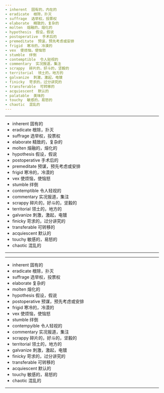 ```yaml
---
- inherent  固有的，内在的
- eradicate  根除，扑灭
- suffrage  选举权，投票权
- elaborate  精致的，复杂的
- molten  熔融的，熔化的
- hypothesis  假设，假说
- postoperative  手术后的
- premeditate  预谋，预先考虑或安排
- frigid  寒冷的，冷漠的
- vex  使烦恼，使恼怒
- stumble  绊倒
- contemptible  令人轻视的
- commentary  实况报道，集注
- scrappy  碎片的，好斗的，坚毅的
- territorial  领土的，地方的
- galvanize  刺激，激起，电镀
- finicky  苛求的，过分讲究的
- transferable  可转移的
- acquiescent  默认的
- palatable  美味的
- touchy  敏感的，易怒的
- chaotic  混乱的
---
```


---
- inherent  固有的
- eradicate  根除，扑灭
- suffrage  选举权，投票权
- elaborate  精致的，复杂的
- molten  熔融的，熔化的
- hypothesis  假设，假说
- postoperative  手术后的
- premeditate  预谋，预先考虑或安排
- frigid  寒冷的，冷漠的
- vex  使烦恼，使恼怒
- stumble  绊倒
- contemptible  令人轻视的
- commentary  实况报道，集注
- scrappy  碎片的，好斗的，坚毅的
- territorial  领土的，地方的
- galvanize  刺激，激起，电镀
- finicky  苛求的，过分讲究的
- transferable  可转移的
- acquiescent  默认的
- touchy  敏感的，易怒的
- chaotic  混乱的
---

---
- inherent  固有的
- eradicate 根除，扑灭
- suffrage  选举权，投票权
- elaborate  复杂的
- molten  熔化的
- hypothesis  假设，假说
- postoperative  预谋，预先考虑或安排
- frigid  寒冷的，冷漠的
- vex 使烦恼，使恼怒
- stumble  绊倒
- contempyible   令人轻视的
- commentary  实况报道，集注
- scrappy  碎片的，好斗的，坚毅的
- territorial  领土的，地方的
- galvanize  刺激，激起，电镀
- finicky  苛求的，过分讲究的
- transferable  可转移的
- acquiescent  默认的
- touchy  敏感的，易怒的
- chaotic  混乱的
---